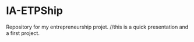 # IA-ETPShip
Repository for my entrepreneurship projet. 
//this is a quick presentation and a first project. 
